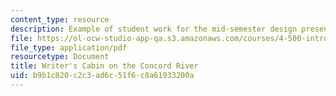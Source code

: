 ```yaml
---
content_type: resource
description: Example of student work for the mid-semester design presentation.
file: https://ol-ocw-studio-app-qa.s3.amazonaws.com/courses/4-500-introduction-to-design-computing-fall-2008/b9b1c820c2c3ad6c51f6c8a61933200a_assn4b_9.pdf
file_type: application/pdf
resourcetype: Document
title: Writer's Cabin on the Concord River
uid: b9b1c820-c2c3-ad6c-51f6-c8a61933200a
---
```

